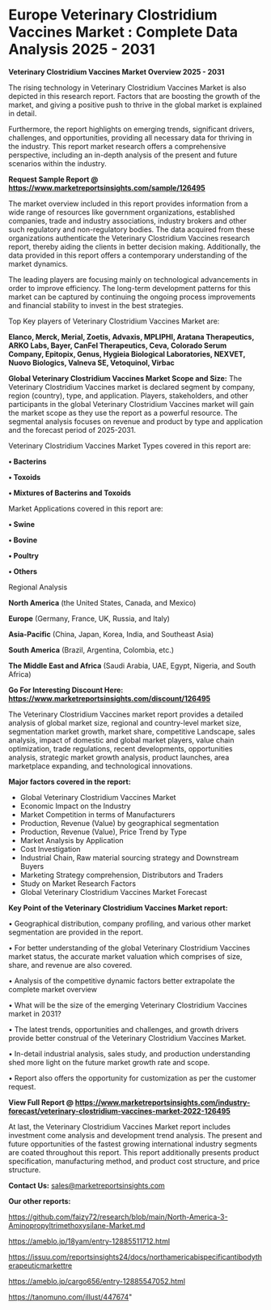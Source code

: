 # Europe Veterinary Clostridium Vaccines Market : Complete Data Analysis 2025 - 2031

<Strong> Veterinary Clostridium Vaccines Market Overview 2025 - 2031</strong>

The rising technology in Veterinary Clostridium Vaccines Market is also depicted in this research report. Factors that are boosting the growth of the market, and giving a positive push to thrive in the global market is explained in detail.

Furthermore, the report highlights on emerging trends, significant drivers, challenges, and opportunities, providing all necessary data for thriving in the industry. This report market research offers a comprehensive perspective, including an in-depth analysis of the present and future scenarios within the industry.

<strong>Request Sample Report @ <a href=https://www.marketreportsinsights.com/sample/126495>https://www.marketreportsinsights.com/sample/126495</a></strong>

The market overview included in this report provides information from a wide range of resources like government organizations, established companies, trade and industry associations, industry brokers and other such regulatory and non-regulatory bodies. The data acquired from these organizations authenticate the Veterinary Clostridium Vaccines research report, thereby aiding the clients in better decision making. Additionally, the data provided in this report offers a contemporary understanding of the market dynamics.

The leading players are focusing mainly on technological advancements in order to improve efficiency. The long-term development patterns for this market can be captured by continuing the ongoing process improvements and financial stability to invest in the best strategies.

Top Key players of Veterinary Clostridium Vaccines Market are:

<strong>Elanco, Merck, Merial, Zoetis, Advaxis, MPLIPHI, Aratana Therapeutics, ARKO Labs, Bayer, CanFel Therapeutics, Ceva, Colorado Serum Company, Epitopix, Genus, Hygieia Biological Laboratories, NEXVET, Nuovo Biologics, Valneva SE, Vetoquinol, Virbac</strong>

<strong><b>Global Veterinary Clostridium Vaccines Market Scope and Size:</b></strong>
The Veterinary Clostridium Vaccines market is declared segment by company, region (country), type, and application. Players, stakeholders, and other participants in the global Veterinary Clostridium Vaccines market will gain the market scope as they use the report as a powerful resource. The segmental analysis focuses on revenue and product by type and application and the forecast period of 2025-2031.

Veterinary Clostridium Vaccines Market Types covered in this report are:

<strong>• Bacterins

• Toxoids

• Mixtures of Bacterins and Toxoids</strong>

Market Applications covered in this report are:

<strong>• Swine

• Bovine

• Poultry

• Others</strong> 

Regional Analysis

<strong>North America</strong> (the United States, Canada, and Mexico)

<strong>Europe</strong> (Germany, France, UK, Russia, and Italy)

<strong>Asia-Pacific</strong> (China, Japan, Korea, India, and Southeast Asia)

<strong>South America</strong> (Brazil, Argentina, Colombia, etc.)

<strong>The Middle East and Africa</strong> (Saudi Arabia, UAE, Egypt, Nigeria, and South Africa)

<strong>Go For Interesting Discount Here: <a href=https://www.marketreportsinsights.com/discount/126495>https://www.marketreportsinsights.com/discount/126495</a></strong>

The Veterinary Clostridium Vaccines market report provides a detailed analysis of global market size, regional and country-level market size, segmentation market growth, market share, competitive Landscape, sales analysis, impact of domestic and global market players, value chain optimization, trade regulations, recent developments, opportunities analysis, strategic market growth analysis, product launches, area marketplace expanding, and technological innovations.

<strong><b>Major factors covered in the report:</b></strong>
<ul>
  <li>Global Veterinary Clostridium Vaccines Market </li>
  <li>Economic Impact on the Industry</li>
  <li>Market Competition in terms of Manufacturers</li>
  <li>Production, Revenue (Value) by geographical segmentation</li>
  <li>Production, Revenue (Value), Price Trend by Type</li>
  <li>Market Analysis by Application</li>
  <li>Cost Investigation</li>
  <li>Industrial Chain, Raw material sourcing strategy and Downstream Buyers</li>
  <li>Marketing Strategy comprehension, Distributors and Traders</li>
  <li>Study on Market Research Factors</li>
  <li>Global Veterinary Clostridium Vaccines Market Forecast</li>
</ul>

<strong><b>Key Point of the Veterinary Clostridium Vaccines Market report:</b></strong>

• Geographical distribution, company profiling, and various other market segmentation are provided in the report.

• For better understanding of the global Veterinary Clostridium Vaccines market status, the accurate market valuation which comprises of size, share, and revenue are also covered.

• Analysis of the competitive dynamic factors better extrapolate the complete market overview

• What will be the size of the emerging Veterinary Clostridium Vaccines market in 2031?

• The latest trends, opportunities and challenges, and growth drivers provide better construal of the Veterinary Clostridium Vaccines Market.

• In-detail industrial analysis, sales study, and production understanding shed more light on the future market growth rate and scope.

• Report also offers the opportunity for customization as per the customer request.

<strong><b>View Full Report @ <a href=https://www.marketreportsinsights.com/industry-forecast/veterinary-clostridium-vaccines-market-2022-126495>https://www.marketreportsinsights.com/industry-forecast/veterinary-clostridium-vaccines-market-2022-126495</a></b></strong>


At last, the Veterinary Clostridium Vaccines Market report includes investment come analysis and development trend analysis. The present and future opportunities of the fastest growing international industry segments are coated throughout this report. This report additionally presents product specification, manufacturing method, and product cost structure, and price structure.

<strong>Contact Us:</strong>
sales@marketreportsinsights.com

<strong>Our other reports:</strong>

<a href=https://github.com/faizy72/research/blob/main/North-America-3-Aminopropyltrimethoxysilane-Market.md>https://github.com/faizy72/research/blob/main/North-America-3-Aminopropyltrimethoxysilane-Market.md</a>

<a href=https://ameblo.jp/18yam/entry-12885511712.html>https://ameblo.jp/18yam/entry-12885511712.html</a>

<a href=https://issuu.com/reportsinsights24/docs/northamericabispecificantibodytherapeuticmarkettre>https://issuu.com/reportsinsights24/docs/northamericabispecificantibodytherapeuticmarkettre</a>

<a href=https://ameblo.jp/cargo656/entry-12885547052.html>https://ameblo.jp/cargo656/entry-12885547052.html</a>

<a href=https://tanomuno.com/illust/447674>https://tanomuno.com/illust/447674</a>"
